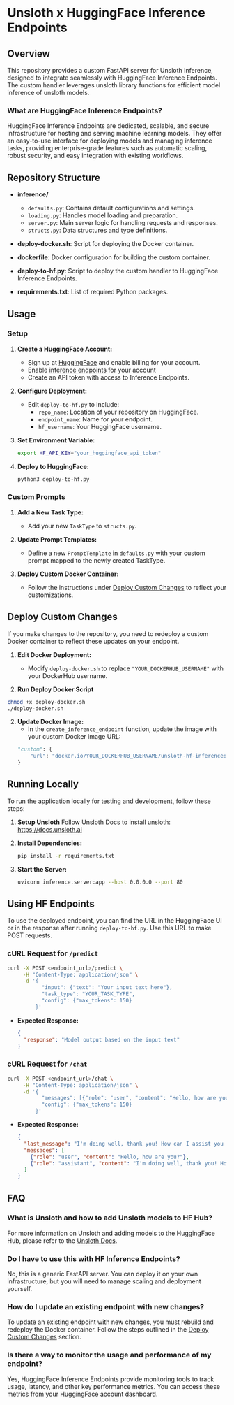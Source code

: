 # Unsloth x HuggingFace Inference Endpoints

## Overview

This repository provides a custom FastAPI server for Unsloth Inference, designed to integrate seamlessly with HuggingFace Inference Endpoints. The custom handler leverages unsloth library functions for efficient model inference of unsloth models.

### What are HuggingFace Inference Endpoints?

HuggingFace Inference Endpoints are dedicated, scalable, and secure infrastructure for hosting and serving machine learning models. They offer an easy-to-use interface for deploying models and managing inference tasks, providing enterprise-grade features such as automatic scaling, robust security, and easy integration with existing workflows.

## Repository Structure

- **inference/**
  - `defaults.py`: Contains default configurations and settings.
  - `loading.py`: Handles model loading and preparation.
  - `server.py`: Main server logic for handling requests and responses.
  - `structs.py`: Data structures and type definitions.

- **deploy-docker.sh**: Script for deploying the Docker container.
- **dockerfile**: Docker configuration for building the custom container.
- **deploy-to-hf.py**: Script to deploy the custom handler to HuggingFace Inference Endpoints.
- **requirements.txt**: List of required Python packages.

## Usage

### Setup

1. **Create a HuggingFace Account:**
   - Sign up at [HuggingFace](https://huggingface.co) and enable billing for your account.
   - Enable [inference endpoints](https://ui.endpoints.huggingface.co/) for your account
   - Create an API token with access to Inference Endpoints.

2. **Configure Deployment:**
   - Edit `deploy-to-hf.py` to include:
     - `repo_name`: Location of your repository on HuggingFace.
     - `endpoint_name`: Name for your endpoint.
     - `hf_username`: Your HuggingFace username.

3. **Set Environment Variable:**
   ```bash
   export HF_API_KEY="your_huggingface_api_token"
   ```

4. **Deploy to HuggingFace:**
   ```bash
   python3 deploy-to-hf.py
   ```

### Custom Prompts

1. **Add a New Task Type:**
   - Add your new `TaskType` to `structs.py`.

2. **Update Prompt Templates:**
   - Define a new `PromptTemplate` in `defaults.py` with your custom prompt mapped to the newly created TaskType.

3. **Deploy Custom Docker Container:**
   - Follow the instructions under [Deploy Custom Changes](#deploy-custom-changes) to reflect your customizations.

## Deploy Custom Changes

If you make changes to the repository, you need to redeploy a custom Docker container to reflect these updates on your endpoint.

1. **Edit Docker Deployment:**
   - Modify `deploy-docker.sh` to replace `"YOUR_DOCKERHUB_USERNAME"` with your DockerHub username.

2. **Run Deploy Docker Script**
```bash
chmod +x deploy-docker.sh
./deploy-docker.sh
```

2. **Update Docker Image:**
   - In the `create_inference_endpoint` function, update the image with your custom Docker image URL:
   ```python
   "custom": {
       "url": "docker.io/YOUR_DOCKERHUB_USERNAME/unsloth-hf-inference:latest"
   }
   ```

## Running Locally

To run the application locally for testing and development, follow these steps:

1. **Setup Unsloth**
Follow Unsloth Docs to install unsloth: https://docs.unsloth.ai

2. **Install Dependencies:**
   ```bash
   pip install -r requirements.txt
   ```

3. **Start the Server:**
   ```bash
   uvicorn inference.server:app --host 0.0.0.0 --port 80
   ```

## Using HF Endpoints

To use the deployed endpoint, you can find the URL in the HuggingFace UI or in the response after running `deploy-to-hf.py`. Use this URL to make POST requests.

### cURL Request for `/predict`

```bash
curl -X POST <endpoint_url>/predict \
     -H "Content-Type: application/json" \
     -d '{
           "input": {"text": "Your input text here"},
           "task_type": "YOUR_TASK_TYPE",
           "config": {"max_tokens": 150}
         }'
```

- **Expected Response:**
  ```json
  {
    "response": "Model output based on the input text"
  }
  ```

### cURL Request for `/chat`

```bash
curl -X POST <endpoint_url>/chat \
     -H "Content-Type: application/json" \
     -d '{
           "messages": [{"role": "user", "content": "Hello, how are you?"}],
           "config": {"max_tokens": 150}
         }'
```

- **Expected Response:**
  ```json
  {
    "last_message": "I'm doing well, thank you! How can I assist you today?",
    "messages": [
      {"role": "user", "content": "Hello, how are you?"},
      {"role": "assistant", "content": "I'm doing well, thank you! How can I assist you today?"}
    ]
  }
  ```


## FAQ

### What is Unsloth and how to add Unsloth models to HF Hub?
For more information on Unsloth and adding models to the HuggingFace Hub, please refer to the [Unsloth Docs](https://docs.unsloth.ai/).

### Do I have to use this with HF Inference Endpoints?
No, this is a generic FastAPI server. You can deploy it on your own infrastructure, but you will need to manage scaling and deployment yourself.

### How do I update an existing endpoint with new changes?
To update an existing endpoint with new changes, you must rebuild and redeploy the Docker container. Follow the steps outlined in the [Deploy Custom Changes](#deploy-custom-changes) section.

### Is there a way to monitor the usage and performance of my endpoint?
Yes, HuggingFace Inference Endpoints provide monitoring tools to track usage, latency, and other key performance metrics. You can access these metrics from your HuggingFace account dashboard.